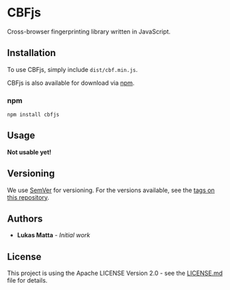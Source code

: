 # CBFjs
Cross-browser fingerprinting library written in JavaScript.

## Installation

To use CBFjs, simply include `dist/cbf.min.js`.

CBFjs is also available for download via [npm](https://www.npmjs.com/package/cbfjs).

### npm

```shell
npm install cbfjs
```

## Usage

**Not usable yet!**

## Versioning

We use [SemVer](http://semver.org/) for versioning. For the versions available, see the [tags on this repository](https://github.com/your/project/tags). 

## Authors

* **Lukas Matta** - *Initial work*

## License

This project is using the Apache LICENSE Version 2.0 - see the [LICENSE.md](LICENSE.md) file for details.

